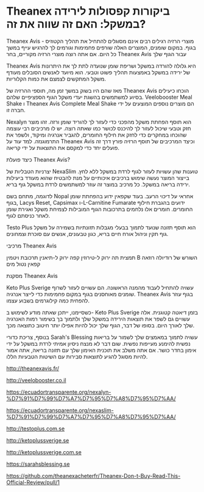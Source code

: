 # Theanex ביקורות קפסולות לירידה במשקל: האם זה שווה את זה?
Theanex Avis - מוצרי הרזיה רגילים רבים אינם מסוגלים להתחיל את תהליך הקטוזיס בגוף. במקום שומנים, המוצרים האלה שורפים פחמימות וגורמים לך להרגיש עייף במשך כל היום. אם אתה רוצה מוצרי הרזיה מקוריים, בחר Theanex Avis עבור הגוף שלך

Theanex Avis היא גלולה להורדה במשקל ושריפת שומן שנועדה לתת לך את היתרונות של ירידה במשקל באמצעות תהליך פשוט וטבעי. הוא מיועד לאנשים הסובלים מעודף משקל המתקשים לצמצם את כמות הקלוריות.

מאז שהם היו בשוק במשך זמן מה, תוספי ההרזיה של Theanex Avis הוכחו כיעילים בסיוע למשתמשים בהשגת יעדי משקל הגוף הספציפיים שלהם. Veelobooster Meal Shake ו Theanex Avis Complete Meal Shake הם מוצרים נוספים המוצעים על ידי חברה זו.

Nexalyn הוא תוסף הפחתת משקל מהפכני כדי לעזור לך להוריד שומן ורזה. זהו מוצר חזק וטבעי שיכול לעזור לך להיכנס לכושר כמו שאתה רוצה. יש לו מרכיבים רבי עוצמה שהוכחו במחקרים כדי לחזק את חילוף החומרים, להגביר אנרגיה ומיקוד, ולשפר את התרמוגנזה. למד עוד על Theanex Avis וכיצד המרכיבים של תוסף הרזיה פורץ דרך זה פועלים יחד כדי למקסם את התוצאות על ידי קריאה.


כיצד פועלת Theanex Avis?

יצרניות הטבליות של NexaSlim טוענות שהן עשויות לעזור לגוף לרדת במשקל ללא לחץ. בייצור המוצר נעשה שימוש ברכיבים איכותיים על מנת להבטיח שהוא מעודד ביעילות ירידה בריאה במשקל. כל מרכיב במוצר זה עוזר למשתמשים לרדת במשקל גוף בריא.

לדוגמה, מתחם בשם Nopal אחראי על דיכוי הרעב. בעוד שקפאין ידוע בהפחתת שומן בגוף, Lacys Reset, Capsimax ו-L-Carnitine Fumarate ידועים בהגברת חילוף החומרים. חומרים אלו נלחמים בתרכובות הגוף המובילות לצמיחת משקל ואגירת שומן לאחר כניסתם לגוף.

Testo Plus הוא תוסף תזונה שנועד לתמוך בבעלי מגבלות תזונתיות בשמירה על משקל גוף תקין וניהול אורח חיים בריא, כגון טבעונים, אנשים עם סוכרת וצמחונים.

מרכיבי Theanex Avis

תמצית תה ירוק
ל-טירוזין
קפה ירוק
ל-תיאנין
תרכובת ויטמין B
השורש של רודיולה רוזאה
קפאין נטול מים

מסקנת Theanex Avis

Keto Plus Sverige עשויה להתחיל לעבוד מהמנה הראשונה. הם עשויים לעזור לשרוף שומנים מאוחסנים בגוף במקום פחמימות כדי לייצר אנרגיה. Theanex Avis בגוף עוזר להפחית כמה קילוגרמים בשבוע עצמו.

כשסיימנו, ייתכן שאתה מודע לשימוש ב- Keto Plus Sverige בזמן דיאטה קטוגנית. אלה עשויים גם לשפר את תוצאות הירידה במשקל שלך ולתמוך בך בשימור רמות האנרגיה שלך לאורך היום. בסופו של דבר, הגוף שלך יכול להיות אפילו יותר חיטוב כתוצאה מכך.

בנוסף, צריכת כדורי Sarah's Blessing עשויה לתמוך במאמצים שלך לשמור על בריאות נפשית להימנע מעייפות נפשית. שום דבר לא מנצח ניסיון אמיתי לרדת במשקל על ידי אימון בחדר כושר. אם אתה משלב את תוכנית האימון שלך עם תזונה בריאה, אתה אמור להיות מסוגל להגיע לתוצאות סבירות עם השיטות הטבעיות הללו.

http://theanexavis.fr/

http://veelobooster.co.il

https://ecuadortransparente.org/nexalyn-%D7%91%D7%99%D7%A7%D7%95%D7%A8%D7%95%D7%AA/

https://ecuadortransparente.org/nexaslim-%D7%91%D7%99%D7%A7%D7%95%D7%A8%D7%95%D7%AA/

http://testoplus.com.se

http://ketoplussverige.se

http://ketoplussverige.com.se

https://sarahsblessing.se

https://github.com/theanexacheterfr/Theanex-Don-t-Buy-Read-This-Official-Review/pull/1

